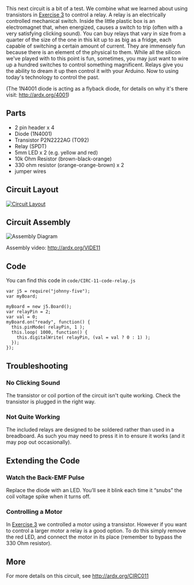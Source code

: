 
This next circuit is a bit of a test. We combine what we learned
about using transistors in [Exercise 3](/exercises/3) to control a relay. A relay is an electrically controlled mechanical switch. Inside the little plastic box is an electromagnet that, when energized, causes a switch to trip (often with a very satisfying clicking sound). You can buy relays that vary in size from a quarter of the size of the one in this kit up to as big as a fridge, each capable of switching a certain amount of current. They are immensely fun because there is an element of the physical to them. While all the silicon we've played with to this point is fun, sometimes, you may just want to wire up a hundred switches to control something magnificent. Relays give you the ability to dream it up then control it with your Arduino. Now to using today's technology to control the past. 

(The 1N4001 diode is acting as a flyback diode, for details on why it's there visit: http://ardx.org/4001)

<a id="parts"></a>
## Parts

* 2 pin header x 4
* Diode (1N4001)
* Transistor P2N2222AG (TO92)
* Relay (SPDT)
* 5mm LED x 2 (e.g. yellow and red)
* 10k Ohm Resistor (brown-black-orange)
* 330 ohm resistor (orange-orange-brown) x 2
* jumper wires

<a id="circuit"></a>
## Circuit Layout
[<img style="max-width:400px" src="/images/circ/CIRC11-sheet.png" alt="Circuit Layout"/>](/images/circ/CIRC11-sheet.png)

<a id="assembly"></a>
## Circuit Assembly
![Assembly Diagram](/images/assembly/CIRC-11-3dexploded.png "Assembly Diagram")

Assembly video: http://ardx.org/VIDE11

<a id="code"></a>
## Code

You can find this code in `code/CIRC-11-code-relay.js`

	var j5 = require("johnny-five");
	var myBoard;

	myBoard = new j5.Board();
	var relayPin = 2;
	var val = 0;
	myBoard.on("ready", function() {
	  this.pinMode( relayPin, 1 );
	  this.loop( 1000, function() {
	    this.digitalWrite( relayPin, (val = val ? 0 : 1) );
	  });
	});

<a id="troubleshooting"></a>
## Troubleshooting

### No Clicking Sound
The transistor or coil portion of the circuit isn't quite working. Check the transistor is plugged in the right way.

### Not Quite Working
The included relays are designed to be soldered rather than used in a breadboard. As such you may need to press it in to ensure it works (and it may pop out occasionally).

<a id="extending"></a>
## Extending the Code

### Watch the Back-EMF Pulse

Replace the diode with an LED. You’ll see it blink each time it “snubs” the coil voltage spike when it turns off.

### Controlling a Motor
In [Exercise 3](/exercises/3) we controlled a motor using a transistor. However if you want to control a larger motor a relay is a good option. To do this simply remove the red LED, and connect the motor in its place (remember to bypass the 330 Ohm resistor).

<a id="more"></a>
## More
For more details on this circuit, see http://ardx.org/CIRC011